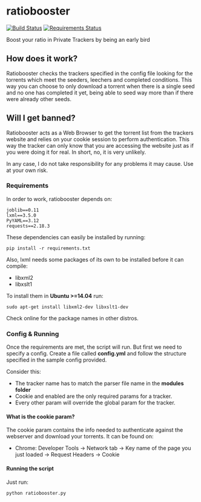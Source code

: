 # ratiobooster
[![Build Status](https://travis-ci.org/jbonet/ratiobooster.svg?branch=master)](https://travis-ci.org/jbonet/ratiobooster)
[![Requirements Status](https://requires.io/github/jbonet/ratiobooster/requirements.svg?branch=master)](https://requires.io/github/jbonet/ratiobooster/requirements/?branch=master)

Boost your ratio in Private Trackers by being an early bird

## How does it work?
Ratiobooster checks the trackers specified in the config file looking for the torrents which meet the seeders, leechers and completed conditions. This way you can choose to only download a torrent when there is a single seed and no one has completed it yet, being able to seed way more than if there were already other seeds.

## Will I get banned? 
Ratiobooster acts as a Web Browser to get the torrent list from the trackers website and relies on your cookie session to perform authentication. This way the tracker can only know that you are accessing the website just as if you were doing it for real. In short, no, it is very unlikely.

In any case, I do not take responsibility for any problems it may cause. Use at your own risk.

### Requirements

In order to work, ratiobooster depends on:

```
joblib==0.11
lxml==3.5.0
PyYAML==3.12
requests==2.18.3
```

These dependencies can easily be installed by running:

```
pip install -r requirements.txt
```

Also, lxml needs some packages of its own to be installed before it can compile:

- libxml2
- libxslt1

To install them in **Ubuntu >=14.04** run:

```
sudo apt-get install libxml2-dev libxslt1-dev
```

Check online for the package names in other distros.

### Config & Running

Once the requirements are met, the script will run. But first we need to specify a config. Create a file called **config.yml** and follow the structure specified in the sample config provided.

Consider this:
- The tracker name has to match the parser file name in the **modules folder**
- Cookie and enabled are the only required params for a tracker.
- Every other param will override the global param for the tracker.

#### What is the cookie param?

The cookie param contains the info needed to authenticate against the webserver and download your torrents. It can be found on:

- Chrome: Developer Tools -> Network tab -> Key name of the page you just loaded -> Request Headers -> Cookie

#### Running the script
Just run:
```
python ratiobooster.py
```